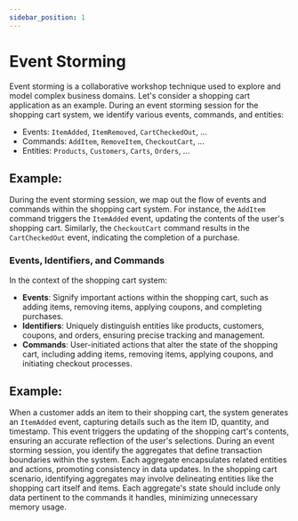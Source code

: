 ```yaml
---
sidebar_position: 1
---
```


# Event Storming
Event storming is a collaborative workshop technique used to explore and model complex business domains. Let's consider a shopping cart application as an example. During an event storming session for the shopping cart system, we identify various events, commands, and entities:
* Events: `ItemAdded`, `ItemRemoved`, `CartCheckedOut`, ...
* Commands: `AddItem`, `RemoveItem`, `CheckoutCart`, ...
* Entities: `Products`, `Customers`, `Carts`, `Orders`, ...


## Example:
During the event storming session, we map out the flow of events and commands within the shopping cart system. For instance, the `AddItem` command triggers the `ItemAdded` event, updating the contents of the user's shopping cart. Similarly, the `CheckoutCart` command results in the `CartCheckedOut` event, indicating the completion of a purchase.

### Events, Identifiers, and Commands
In the context of the shopping cart system:
* **Events**: Signify important actions within the shopping cart, such as adding items, removing items, applying coupons, and completing purchases.
* **Identifiers**: Uniquely distinguish entities like products, customers, coupons, and orders, ensuring precise tracking and management.
* **Commands**: User-initiated actions that alter the state of the shopping cart, including adding items, removing items, applying coupons, and initiating checkout processes.


## Example:

When a customer adds an item to their shopping cart, the system generates an `ItemAdded` event, capturing details such as the item ID, quantity, and timestamp. This event triggers the updating of the shopping cart's contents, ensuring an accurate reflection of the user's selections. During an event storming session, you identify the aggregates that define transaction boundaries within the system. Each aggregate encapsulates related entities and actions, promoting consistency in data updates.
In the shopping cart scenario, identifying aggregates may involve delineating entities like the shopping cart itself and items. Each aggregate's state should include only data pertinent to the commands it handles, minimizing unnecessary memory usage.

